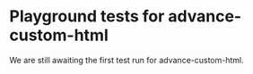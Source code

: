 # Playground tests for advance-custom-html
We are still awaiting the first test run for advance-custom-html.
